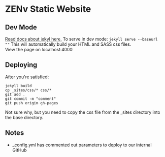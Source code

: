# ZENv Static Website

## Dev Mode

[Read docs about jekyl here.](https://jekyllrb.com/docs/home/)
To serve in dev mode: `jekyll serve --baseurl ""`
This will automatically build your HTML and SASS css files.  
View the page on localhost:4000

## Deploying

After you're satisfied:
```
jekyll build
cp _sites/css/* css/*
git add .
git commit -m "comment"
git push origin gh-pages
```
Not sure why, but you need to copy the css file from the _sites directory into the base directory.

## Notes

* _config.yml has commented out parameters to deploy to our internal GitHub